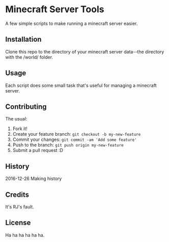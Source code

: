 # Minecraft Server Tools

A few simple scripts to make running a minecraft server easier.

## Installation

Clone this repo to the directory of your minecraft server data--the directory with the /world/ folder.

## Usage

Each script does some small task that's useful for managing a minecraft server.

## Contributing

The usual:

1. Fork it!
2. Create your feature branch: `git checkout -b my-new-feature`
3. Commit your changes: `git commit -am 'Add some feature'`
4. Push to the branch: `git push origin my-new-feature`
5. Submit a pull request :D

## History

2016-12-26 Making history

## Credits

It's RJ's fault. 

## License

Ha ha ha ha ha ha.
